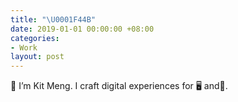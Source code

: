 ```yaml
---
title: "\U0001F44B"
date: 2019-01-01 00:00:00 +08:00
categories:
- Work
layout: post
---
```


👋 I’m Kit Meng. 
I craft digital
experiences
for 🖥️ and📱.
